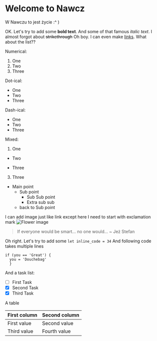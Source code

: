 # Welcome to Nawcz
W Nawczu to jest życie :^ )

OK. Let's try to add some **bold text**. And some of that famous *italic text*. I almost forgot about ~~strikethrough~~ 
Oh boy. I can even make [links](https://www.youtube.com/watch?v=OlEHT04LAqA).
What about the list?? 

Numerical:
 1. One
 2. Two
 3. Three 
 
Dot-ical:
  * One
  * Two
  * Three 
  
Dash-ical:
  - One
  - Two
  - Three 
  
Mixed:
  1. One
  * Two
  - Three
  3. Three
  - Main point
    - Sub point
      - Sub Sub point
      - Extra sub sub
    - back to Sub point

I can add image just like link except here I need to start with exclamation mark
![Flower image](https://images.pexels.com/photos/67636/rose-blue-flower-rose-blooms-67636.jpeg?auto=compress&cs=tinysrgb&dpr=1&w=500)

> If everyone would be smart... no one would... ~ Jeż Stefan

Oh right. Let's try to add some `let inline_code = 34` And following code takes multiple lines

    if (you == 'Great') {
      you = 'Douchebag'
      }

And a task list:

  - [ ] First Task
  - [x] Second Task
  - [x] Third Task
  
A table

First column | Second column
------------ | -------------
First value | Second value
Third value | Fourth value
